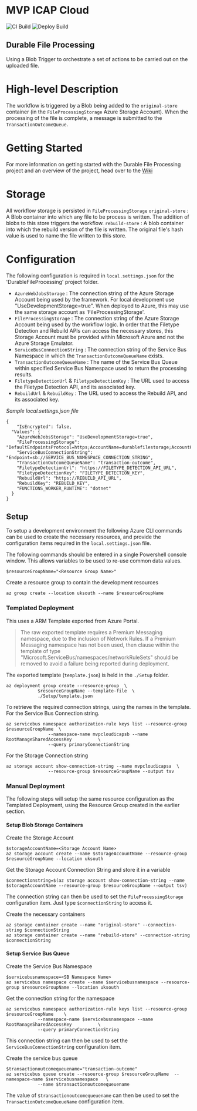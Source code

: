 # MVP ICAP Cloud 
![CI Build](https://github.com/filetrust/mvp-icap-cloud/workflows/CI%20Build/badge.svg)
![Deploy Build](https://github.com/filetrust/mvp-icap-cloud/workflows/Deploy%20Build/badge.svg)

## Durable File Processing
Using a Blob Trigger to orchestrate a set of actions to be carried out on the uploaded file.

# High-level Description
The workflow is triggered by a Blob being added to the `original-store` container (in the `FileProcessingStorage` Azure Storage Account). When the processing of the file is complete, a message is submitted to the `TransactionOutcomeQueue`.

# Getting Started
For more information on getting started with the Durable File Processing project and an overview of the project, head over to the [Wiki](https://github.com/filetrust/mvp-icap-cloud/wiki)

# Storage
All workflow storage is persisted in `FileProcessingStorage`
`original-store` : A Blob container into which any file to be process is written. The addition of blobs to this store triggers the workflow.
`rebuild-store` : A blob container into which the rebuild version of the file is written. The original file's hash value is used to name the file written to this store.

# Configuration
The following configuration is required in `local.settings.json` for the 'DurableFileProcessing' project folder.
- `AzureWebJobsStorage` : The connection string of the Azure Storage Account being used by the framework. For local development use "UseDevelopmentStorage=true". When deployed to Azure, this may use the same storage account as 'FileProcessingStorage'.
- `FileProcessingStorage` : The connection string of the Azure Storage Account being used by the workflow logic. In order that the Filetype Detection and Rebuild APIs can access the necessary stores, this Storage Account must be provided within Microsoft Azure and not the Azure Storage Emulator.
- `ServiceBusConnectionString` : The connection string of the Service Bus Namespace in which the `TransactionOutcomeQueueName` exists.
- `TransactionOutcomeQueueName`  : The name of the Service Bus Queue within specified Service Bus Namespace used to return the processing results.
- `FiletypeDetectionUrl` & `FiletypeDetectionKey` : The URL used to access the Filetype Detection API, and its associated key.
- `RebuildUrl` & `RebuildKey` : The URL used to access the Rebuild API, and its associated key.

*Sample local.settings.json file*
```
{
    "IsEncrypted": false,
  "Values": {
    "AzureWebJobsStorage": "UseDevelopmentStorage=true",
    "FileProcessingStorage": "DefaultEndpointsProtocol=https;AccountName=durablefilestorage;AccountKey=STORAGE_ACCOUNT_CONNECTION_STRING",
    "ServiceBusConnectionString": "Endpoint=sb://SERVICE_BUS_NAMESPACE_CONNECTION_STRING",
    "TransactionOutcomeQueueName": "transaction-outcome",
    "FiletypeDetectionUrl": "https://FILETYPE_DETECTION_API_URL",
    "FiletypeDetectionKey": "FILETYPE_DETECTION_KEY",
    "RebuildUrl": "https://REBUILD_API_URL",
    "RebuildKey": "REBUILD_KEY",
    "FUNCTIONS_WORKER_RUNTIME": "dotnet"
  }
}
```

## Setup
To setup a development environment the following Azure CLI commands can be used to create the necessary resources, and provide the configuration items required in the `local.settings.json` file.

The following commands should be entered in a single Powershell console window. This allows variables to be used to re-use common data values.

```
$resourceGroupName="<Resource Group Name>"
```

Create a resource group to contain the development resources
```
az group create --location uksouth --name $resourceGroupName
```

### Templated Deployment
This uses a ARM Template exported from Azure Portal. 
> The raw exported template requires a Premium Messaging namespace, due to the inclusion of Network Rules. If a Premium Messaging namespace has not been used, then clause within the template of type "Microsoft.ServiceBus/namespaces/networkRuleSets" should be removed to avoid a failure being reported during deployment.

The exported template (`template.json`) is held in the `./Setup` folder.

```
az deployment group create --resource-group  \
            $resourceGroupName --template-file  \
            ./Setup/template.json 
```

To retrieve the required connection strings, using the names in the template.  For the Service Bus Connection string.
```
az servicebus namespace authorization-rule keys list --resource-group $resourceGroupName  \
                --namespace-name mvpcloudicapsb --name RootManageSharedAccessKey          \
                --query primaryConnectionString
```
For the Storage Connection string
```
az storage account show-connection-string --name mvpcloudicapsa  \
                --resource-group $resourceGroupName --output tsv
```

### Manual Deployment
The following steps will setup the same resource configuration as the Templated Deployment, using the Resource Group created in the earlier section.
#### Setup Blob Storage Containers

Create the Storage Account
```
$storageAccountName=<Storage Account Name> 
az storage account create --name $storageAccountName --resource-group $resourceGroupName --location uksouth
```

Get the Storage Account Connection String and store it in a variable
```
$connectionstring=$(az storage account show-connection-string --name $storageAccountName --resource-group $resourceGroupName --output tsv)
```
The connection string can then be used to set the `FileProcessingStorage` configuration item. Just type `$connectionString` to access it.

Create the necessary containers
```
az storage container create --name "original-store" --connection-string $connectionString
az storage container create --name "rebuild-store" --connection-string $connectionString
```

#### Setup Service Bus Queue

Create the Service Bus Namespace
```
$servicebusnamespace=<SB Namespace Name> 
az servicebus namespace create --name $servicebusnamespace --resource-group $resourceGroupName --location uksouth
```
Get the connection string for the namespace
```
az servicebus namespace authorization-rule keys list --resource-group $resourceGroupName    \
            --namespace-name $servicebusnamespace --name RootManageSharedAccessKey          \
            --query primaryConnectionString
```
This connection string can then be used to set the `ServiceBusConnectionString` configuration item.

Create the service bus queue
```
$transactionoutcomequeuename="transaction-outcome"
az servicebus queue create --resource-group $resourceGroupName  --namespace-name $servicebusnamespace   \
            --name $transactionoutcomequeuename
```
The value of `$transactionoutcomequeuename` can then be used to set the `TransactionOutcomeQueueName` configuration item.
